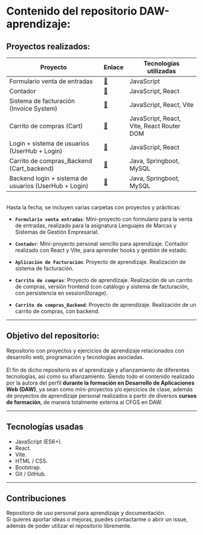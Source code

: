 # Contenido del repositorio DAW-aprendizaje:

## Proyectos realizados:

| Proyecto | Enlace | Tecnologías utilizadas |
| ----------- | ----------- | ----------- |
| Formulario venta de entradas | [📂](https://github.com/APoves/DAW-aprendizaje/tree/main/Formulario%20venta%20entradas) | JavaScript |
| Contador | [📂](https://github.com/APoves/DAW-aprendizaje/tree/main/Contador%20(React)) | JavaScript, React |
| Sistema de facturación (Invoice System) | [📂](https://github.com/APoves/DAW-aprendizaje/tree/main/Invoice%20system%20(React)) | JavaScript, React, Vite |
| Carrito de compras (Cart) | [📂](https://github.com/APoves/DAW-aprendizaje/tree/main/Cart%20(React)) | JavaScript, React, Vite, React Router DOM |
| Login + sistema de usuarios (UserHub + Login) | [📂](https://github.com/APoves/DAW-aprendizaje/tree/main/UserHubLogin%20(React)) |  JavaScript, React |
| Carrito de compras_Backend (Cart_backend) | [📂](https://github.com/APoves/DAW-aprendizaje/tree/main/backend-cartapp) | Java, Springboot, MySQL |
| Backend login + sistema de usuarios (UserHub + Login) | [📂](https://github.com/APoves/DAW-aprendizaje/tree/main/backend_userhublogin) | Java, Springboot, MySQL |


<br>
Hasta la fecha, se incluyen varias carpetas con proyectos y prácticas:

- **`Formulario venta entradas`**: Mini-proyecto con formulario para la venta de entradas, realizado para la asignatura Lenguajes de Marcas y Sistemas de Gestión Empresarial.

- **`Contador`**: Mini-proyecto personal sencillo para aprendizaje. Contador realizado con React y Vite, para aprender hooks y gestión de estado.

- **`Aplicación de Facturación`**: Proyecto de aprendizaje. Realización de sistema de facturación.

- **`Carrito de compras`**: Proyecto de aprendizaje. Realización de un carrito de compras, versión frontend (con catálogo y sistema de facturación, con persistencia en sessionStorage).

- **`Carrito de compras_Backend`**: Proyecto de aprendizaje. Realización de un carrito de compras, con backend.



---

## Objetivo del repositorio:
  Repositorio con proyectos y ejercicios de aprendizaje relacionados con desarrollo web, programación y tecnologías asociadas.
  <br>
<br>
  El fin de dicho repositorio es el aprendizaje y afianzamiento de diferentes tecnologías, así como su afianzamiento. Siendo todo el contenido realizado por la autora del perfil **durante la formación en Desarrollo de Aplicaciones Web (DAW)**, ya sean como mini-proyectos y/o ejercicios de clase, además de proyectos de aprendizaje personal realizados a partir de diversos **cursos de formación**, de manera totalmente externa al CFGS en DAW.

---

## Tecnologías usadas

- JavaScript (ES6+).
- React.
- Vite.
- HTML / CSS.
- Bootstrap.
- Git / GitHub.

---

## Contribuciones
  Repositorio de uso personal para aprendizaje y documentación.
<br>
  Si quieres aportar ideas o mejoras, puedes contactarme o abrir un issue, además de poder utilizar el repositorio libremente.
